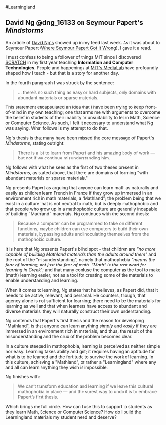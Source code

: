 #Learningland
## David Ng @dng_16133 on Seymour Papert's _Mindstorms_ 

An article of [David Ng's](https://medium.com/@dng_16133) showed up in my feed last week.  As it was about to Seymour Papert ([Where Seymour Papert Got It Wrong](https://medium.com/vertical-learning/where-seymour-papert-got-it-wrong-6203f94149d1)), I gave it a read. 

I must confess to being a follower of things MIT since I discovered [SCRATCH](https://scratch.mit.edu/) in my first year teaching __Information and Computer Technologies__.  People and happenings at [MIT's MediaLab](https://medium.com/@medialab) have profoundly shaped how I teach - but that is a story for another day.

In the fourth paragraph I was struck by the sentence:

> ... there’s no such thing as easy or hard subjects, only domains with abundant materials or sparse materials.

This statement encapsulated an idea that I have been trying to keep front-of-mind in my own teaching; one that arms me with arguments to overcome the belief in students of their inability or unsuitability to learn Math, Science or Computer Science.  As such, I felt it necessary to understand what Ng was saying.  What follows is my attempt to do that.

Ng's thesis is that many have been missed the core message of Papert's _Mindstorms_, stating outright:

> There is a lot to learn from Papert and his amazing body of work — but not if we continue misunderstanding him.

Ng follows with what he sees as the first of two theses present in _Mindstorms_, as stated above, that there are domains of learning "with abundant materials or sparse materials."

Ng presents Papert as arguing that anyone can learn math as naturally and easily as children learn French in France if they grow up immersed in an environment rich in math materials, a “Mathland”; the problem being that we exist in a culture that is not neutral to math, but is deeply mathophobic and that people who grow up in a mathophobic culture are generally incapable of building "Mathland" materials.  Ng continues with the second thesis: 

> Because a computer can be programmed to take on different functions, maybe children can use computers to build their own materials, bypassing adults and inoculating themselves from the mathophobic culture.

It is here that Ng presents Papert's blind spot - that children are _"no more capable of building Mathland materials than the adults around them"_ and the root of the "misunderstanding", namely that mathophobia _"means the fear of learning, not just the fear of math. “Math” is the root word for learning in Greek"_; and that many confuse the computer as the tool to make (math) learning easier, not as a tool for creating some of the materials to enable understanding and learning. 

When it comes to learning, Ng states that he believes, as Papert did, that it needs to be active, relevant, and personal.  He counters, though, that agency alone is not sufficient for learning; there need to be the materials for learning as well and that when learners have access to abundant and diverse materials, they will naturally construct their own understanding.  

Ng contends that Papert's first thesis and the reason for developing "Mathland", is that anyone can learn anything *simply* and *easily* if they are immersed in an environment rich in materials, and thus, the result of the misunderstanding and the crux of the problem becomes clear. 

In a culture steeped in mathophobia, learning is perceived as neither simple nor easy.  Learning takes ability and grit; it requires having an aptitude for what is to be learned and the fortitude to survive the work of learning.  In this culture, achieving a "Mathland", or rather a "Learningland" where any and all can learn anything they wish is impossible. 

Ng finishes with:

> We can’t transform education and learning if we leave this cultural mathophobia in place — and the surest way to undo it is to embrace Papert’s first thesis.

Which brings me full circle.  How can I use this to support to students as they learn Math, Science or Computer Science?  How do I build the Learningland materials my student need and deserve? 
